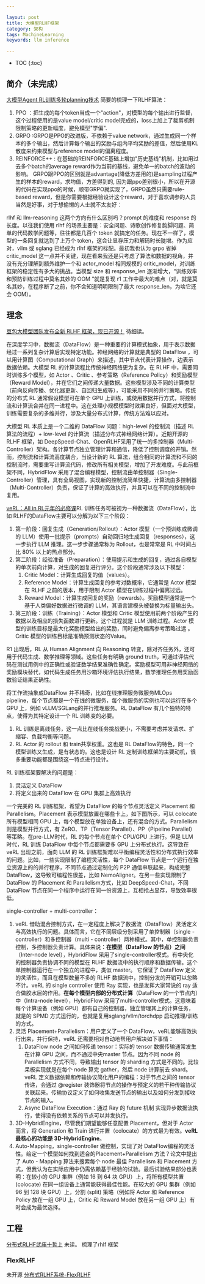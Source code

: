 ```yaml
---

layout: post
title: 大模型RLHF框架
category: 架构
tags: MachineLearning
keywords: llm inference

---
```


<script>
  MathJax = {
    tex: {
      inlineMath: [['$', '$']], // 支持 $和$$ 作为行内公式分隔符
      displayMath: [['$$', '$$']], // 块级公式分隔符
    },
    svg: {
      fontCache: 'global'
    }
  };
</script>
<script async src="/public/js/mathjax/es5/tex-mml-chtml.js"></script>


* TOC
{:toc}

## 简介（未完成）

[大模型Agent RL训练多轮planning技术](https://mp.weixin.qq.com/s/tRkeTwaNNEXl7tgq2qyEjw) 简要的梳理一下RLHF算法：
1. PPO ：把生成的每个token当成一个"action"，对模型的每个输出进行监督，这个过程使用的是value model/critic model完成的，loss上加上了裁剪机制限制策略的更新幅度，避免模型"学偏".
2. GRPO :GRPO是PPO的改进版，不依赖于value network，通过生成同一个样本的多个输出，然后计算每个输出的奖励与组内平均奖励的差值，然后使用KL散度来约束模型与reference model的偏离程度。
3. REINFORCE++ : 在基础的REINFORCE基础上增加"历史基线"机制，比如用过去多个batch的average reward作为当前的基线，避免单一的batch的波动的影响。
GRPO跟PPO的区别就是advantage(降低方差用的)是sampling过程产生的样本的reward，求均值，方差得到的, 因为跟ppo差别很小，所以在开源的代码在实现ppo的时候，顺带GRPO就实现了，GRPO虽然只需要rule-based reward，但是你需要根据经验设计这个reward，对于喜欢调参的人员当然是好事，对于想偷懒的人士就不太友好：

rlhf 和 llm-reasoning 这两个方向有什么区别吗？prompt 的难度和 response 的长度。以往我们使用 rlhf 的场景主要是：安全问题、诗歌创作修复韵脚问题、简单的代码数学问题等，往往都是几百个 token 就搞定的任务。现在不一样了，模型的一条回复就达到了上万个 token，这会让显存压力和解码时长陡增。作为应对，vllm 或 sglang 已经成为 rlhf 框架的标配。最初我也认为 grpo 省掉 critic_model 这一点并不关键，现在看来我还是只考虑了算法和数据的视角，并没有充分理解到额外维护一个和 actor_model 相同规模的 critic_model，对训练框架的稳定性有多大的挑战。当模型 size 和 response_len 逐渐增大，“训练效率和预防训练过程中莫名其妙的 OOM ”就是复现 r1 工作中最大的难点（对，就是莫名其妙，在程序断了之前，你不会知道明明限制了最大 response_len，为啥它还会 OOM）。

## 理念

[豆包大模型团队发布全新 RLHF 框架，现已开源！](https://mp.weixin.qq.com/s/JYQQs2vqnhRz82rtDI-1OQ) 待细读。

在深度学习中，数据流（DataFlow）是一种重要的计算模式抽象，用于表示数据经过一系列复杂计算后实现特定功能。神经网络的计算就是典型的 DataFlow ，可以用计算图（Computational Graph）来描述，其中节点代表计算操作，边表示数据依赖。大模型 RL 的计算流程比传统神经网络更为复杂。在 RLHF 中，需要同时训练多个模型，如 Actor 、Critic 、参考策略（Reference Policy）和奖励模型（Reward Model），并在它们之间传递大量数据。这些模型涉及不同的计算类型（前向反向传播、优化器更新、自回归生成等），可能采用不同的并行策略。传统的分布式 RL 通常假设模型可在单个 GPU 上训练，或使用数据并行方式，将控制流和计算流合并在同一进程中。这在处理小规模模型时效果良好，但面对大模型，训练需要复杂的多维并行，涉及大量分布式计算，传统方法难以应对。

大模型 RL 本质上是一个二维的 DataFlow 问题：high-level 的控制流（描述 RL 算法的流程）+ low-level 的计算流（描述分布式神经网络计算）。近期开源的 RLHF 框架，如 DeepSpeed-Chat、OpenRLHF采用了统一的多控制器（Multi-Controller）架构。各计算节点独立管理计算和通信，降低了控制调度的开销。然而，控制流和计算流高度耦合，当设计新的 RL 算法，组合相同的计算流和不同的控制流时，需要重写计算流代码，修改所有相关模型，增加了开发难度。与此前框架不同，HybridFlow 采用了混合编程模型，控制流由单控制器（Single-Controller）管理，具有全局视图，实现新的控制流简单快捷，计算流由多控制器（Multi-Controller）负责，保证了计算的高效执行，并且可以在不同的控制流中复用。

[veRL：All in RL元年的必修课](https://zhuanlan.zhihu.com/p/1899957007240372319)RL 训练任务可被视为一种数据流（DataFlow），比如 RLHF的DataFlow主要可以分解为以下三个阶段：
1. 第一阶段：回复生成（Generation/Rollout）：Actor 模型（一个预训练或微调的 LLM）使用一批提示（prompts）自动回归地生成回复（responses），这一步执行 LLM 推理。这一步步骤通常称为 Rollout，也是常常是 RL 中时间占比 80% 以上的热点部分。
2. 第二阶段：经验准备（Preparation）：使用提示和生成的回复，通过各自模型的单次前向计算，对生成的回复进行评分。这个阶段通常涉及以下模型：
    1. Critic Model：计算生成回复的值（values）。
    2. Reference Model：计算生成回复的参考对数概率，它通常是 Actor 模型在 RLHF 之前的版本，用于限制 Actor 模型在训练过程中偏离过远。
    3. Reward Model：计算生成回复的奖励（rewards）。奖励模型通常是一个基于人类偏好数据进行微调的 LLM，其语言建模头被替换为标量输出头。
3. 第三阶段：训练（Training）：Actor 模型和 Critic 模型使用前两个阶段产生的数据以及相应的损失函数进行更新。这个过程就是 LLM 训练过程。Actor 模型的训练目标是最大化奖励模型给出的奖励，同时避免偏离参考策略过远 。Critic 模型的训练目标是准确预测状态的Value。

R1 出现后，RL 从 Human Alignment 向 Reasoning 转变，除对齐任务外，还可用于代码生成、数学推理等领域。这些任务有明确 ground truth，可通过评估代码在测试用例中的正确性或验证数学结果准确性确定。奖励模型可用非神经网络的奖励模块替代，如代码生成任务用沙箱环境评估执行结果，数学推理任务用奖励函数验证结果正确性。

将工作流抽象成DataFlow 并不稀奇，比如在线推理服务微服务MLOps pipeline，每个节点都是一个在线的微服务，每个微服务的实例也可以运行在多个 GPU 上，例如 vLLM/SGLang的并行推理服务。RL DataFlow 有几个独特的特点，使得为其特定设计一个 RL 训练变的必要。
1. RL 训练是离线任务，这一点比在线任务挑战更小，不需要考虑并发请求、扩缩容、负载均衡等问题。
2. RL Actor 的 rollout 和 train共享权重。这也是 RL DataFlow的特色，同一个模型训练又生成，是有状态的。这也是设计 RL 定制训练框架的主要动机，很多重要功能都是围绕这一特点进行设计。

RL 训练框架要解决的问题是：
1. 灵活定义 DataFlow
2. 将定义出来的 DataFlow 在 GPU 集群上高效执行

一个完美的 RL 训练框架，希望为 DataFlow 的每个节点灵活定义 Placement 和 Parallelism。Placement 表示模型放置在哪些卡上，如下图所示，可以 colocate 所有模型相同 GPU 上，每个模型放在单独设备上，还有混合的方式。Parallelism 则是模型并行方式，有 ZeRO、TP（Tensor Parallel）、PP（Pipeline Parallel） 等策略。在pre-LLM时代，RL 的每个节点在单个 CPU/GPU 上进行。但是 LLM 时代，RL 训练 DataFlow 中每个节点都需要多 GPU 上分布式执行。这导致在 veRL 出现之前，面向 LLM 的 RL 训练框架难以平衡编程灵活性和分布式执行效率的问题。比如，一些实现限制了编程灵活性，每个 DataFlow 节点是一个运行在独立资源上的的并行程序，不同节点通过定制化的 P2P 通信串联起来，构成完整 DataFlow，这导致可编程性很差，比如 NemoAligner。在另一些实现限制了DataFlow 的 Placement 和 Parallelism方式，比如 DeepSpeed-Chat，不同DataFlow 节点在同一个程序中运行在同一份资源上，互相抢占显存，导致效率很低。

single-controller + multi-controller：
1. veRL 借助混合控制方式，在一定程度上解决了数据流（DataFlow）灵活定义与高效执行的问题。具体而言，它在不同层级分别采用了单控制器（single -controller）和多控制器（multi - controller）两种模式。其中，单控制器负责控制，多控制器负责计算。具体来说：**在模型（DataFlow 的节点）之间**（Inter-node level），HybridFlow 采用了single-controller模式。有中央化的控制器负责协调不同的模型在 RLHF 数据流中的执行顺序和数据传输。这个单控制器运行在一个独立的进程中，类似 master。 它保证了 DataFlow 定义的灵活性，而且在模型数量不多的 RLHF 数据流中，控制分发的开销可以忽略不计。veRL 的 single controller 使用 Ray 实现，也是发挥大家常说的 ray 适合做胶水层的作用。**在每个模型内部的分布式计算**（DataFlow 的一个节点内）中（Intra-node level），HybridFlow 采用了multi-controller模式。这意味着每个计算设备（例如 GPU）都有自己的控制器，独立管理其上的计算任务，就是的 SPMD 方式运行的，也就是复用sglang/vllm/torchdpp 启动推理/训练的方式。
2. 灵活 Placement+Parallelism：用户定义了一个 DataFlow，veRL能够高效执行出来，并行保持，veRL 还需要相对自动地帮用户解决如下事情：
    1. DataFlow node 之间如何传递 tensor：实际的 tensor 数据传输通常发生在计算 GPU 之间，而不通过中央master 节点。因为不同 node 的 Parallelism 方式不同，导致输出 tensor 的 sharding 方式是不同的。比较呆板实现就是在每个 node 算完 gather，然后 node 计算前去 shard。veRL 定义数据依赖和传输协议简化用户的编程：对于节点之间的 tensor 传递，会通过 @register 装饰器将节点的操作与预定义的若干种传输协议关联起来。传输协议定义了如何收集发送节点的输出以及如何分发到接收节点的输入。
    2. Async DataFlow Execution：通过 Ray 的 future 机制 实现异步数据流执行，使得没有依赖关系的节点可以并发执行。
3. 3D-HybridEngine，尽管我们期望能够任意配置 Placement，但对于 Actor 而言，将 Generation 和 Train 进行并置（colocate）的方式最为有效。**veRL 最核心的功能是 3D-HybridEngine**。
4. Auto-Mapping，single-controller 做控制，实现了对 DataFlow编程的灵活性。给定一个模型如何找到适合的Placement+Parallelism 方法？论文中提出了 Auto - Mapping 算法来搜索每个 node 最佳 Parallelism 和 Placement 方式，但我认为在实际应用中仍需依赖基于经验的试验。最后试验结果部分也表明：在较小的 GPU 集群（例如 16 到 64 块 GPU）上，将所有模型共置 (colocate) 在同一组设备上通常能获得最佳性能。在较大的 GPU 集群（例如 96 到 128 块 GPU）上，分割 (split) 策略（例如将 Actor 和 Reference Policy 放在一组 GPU 上，Critic 和 Reward Model 放在另一组 GPU 上）有时会成为最优选择。


## 工程

[分布式RLHF武庙十哲上](https://zhuanlan.zhihu.com/p/1901315165191931831) 未读。 梳理了rhlf 框架

### FlexRLHF
未开源 [分布式RLHF系统-FlexRLHF](https://zhuanlan.zhihu.com/p/1896666335670432879)
